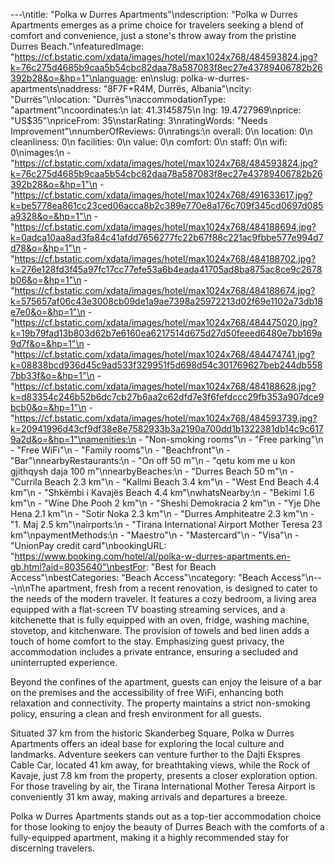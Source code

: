 ---\ntitle: "Polka w Durres Apartments"\ndescription: "Polka w Durres Apartments emerges as a prime choice for travelers seeking a blend of comfort and convenience, just a stone's throw away from the pristine Durres Beach."\nfeaturedImage: "https://cf.bstatic.com/xdata/images/hotel/max1024x768/484593824.jpg?k=76c275d4685b9caa5b54cbc82daa78a587083f8ec27e43789406782b26392b28&o=&hp=1"\nlanguage: en\nslug: polka-w-durres-apartments\naddress: "8F7F+R4M, Durrës, Albania"\ncity: "Durrës"\nlocation: "Durrës"\naccommodationType: "apartment"\ncoordinates:\n  lat: 41.3145875\n  lng: 19.4727969\nprice: "US$35"\npriceFrom: 35\nstarRating: 3\nratingWords: "Needs Improvement"\nnumberOfReviews: 0\nratings:\n  overall: 0\n  location: 0\n  cleanliness: 0\n  facilities: 0\n  value: 0\n  comfort: 0\n  staff: 0\n  wifi: 0\nimages:\n  - "https://cf.bstatic.com/xdata/images/hotel/max1024x768/484593824.jpg?k=76c275d4685b9caa5b54cbc82daa78a587083f8ec27e43789406782b26392b28&o=&hp=1"\n  - "https://cf.bstatic.com/xdata/images/hotel/max1024x768/491633617.jpg?k=be5778ea861cc23ced06acca8b2c389e770e8a176c709f345cd0697d085a9328&o=&hp=1"\n  - "https://cf.bstatic.com/xdata/images/hotel/max1024x768/484188694.jpg?k=0adca10aa8ad3fa84c41afdd7656277fc22b67f88c221ac9fbbe577e994d7d78&o=&hp=1"\n  - "https://cf.bstatic.com/xdata/images/hotel/max1024x768/484188702.jpg?k=276e128fd3f45a97fc17cc77efe53a6b4eada41705ad8ba875ac8ce9c2678b06&o=&hp=1"\n  - "https://cf.bstatic.com/xdata/images/hotel/max1024x768/484188674.jpg?k=575657af06c43e3008cb09de1a9ae7398a25972213d02f69e1102a73db18e7e0&o=&hp=1"\n  - "https://cf.bstatic.com/xdata/images/hotel/max1024x768/484475020.jpg?k=19b79fad13b803d62b7e6160ea6217514d675d27d50feeed6480e7bb169a9d7f&o=&hp=1"\n  - "https://cf.bstatic.com/xdata/images/hotel/max1024x768/484474741.jpg?k=08838bcd936d45c9ad533f329951f5d698d54c301769627beb244db5587bb33f&o=&hp=1"\n  - "https://cf.bstatic.com/xdata/images/hotel/max1024x768/484188628.jpg?k=d83354c246b52b6dc7cb27b6aa2c62dfd7e3f6fefdccc29fb353a907dce9bcb0&o=&hp=1"\n  - "https://cf.bstatic.com/xdata/images/hotel/max1024x768/484593739.jpg?k=20941996d43cf9df38e8e7582933b3a2190a700dd1b1322381db14c9c6179a2d&o=&hp=1"\namenities:\n  - "Non-smoking rooms"\n  - "Free parking"\n  - "Free WiFi"\n  - "Family rooms"\n  - "Beachfront"\n  - "Bar"\nnearbyRestaurants:\n  - "On off 50 m"\n  - "qetu kom me u kon gjithqysh daja 100 m"\nnearbyBeaches:\n  - "Durres Beach 50 m"\n  - "Currila Beach 2.3 km"\n  - "Kallmi Beach 3.4 km"\n  - "West End Beach 4.4 km"\n  - "Shkëmbi i Kavajës Beach 4.4 km"\nwhatsNearby:\n  - "Bekimi 1.6 km"\n  - "Wine Dhe Pooh 2 km"\n  - "Sheshi Demokracia 2 km"\n  - "Yje Dhe Hena 2.1 km"\n  - "Sotir Noka 2.3 km"\n  - "Durres Amphiteatre 2.3 km"\n  - "1. Maj 2.5 km"\nairports:\n  - "Tirana International Airport Mother Teresa 23 km"\npaymentMethods:\n  - "Maestro"\n  - "Mastercard"\n  - "Visa"\n  - "UnionPay credit card"\nbookingURL: "https://www.booking.com/hotel/al/polka-w-durres-apartments.en-gb.html?aid=8035640"\nbestFor: "Best for Beach Access"\nbestCategories: "Beach Access"\ncategory: "Beach Access"\n---\n\nThe apartment, fresh from a recent renovation, is designed to cater to the needs of the modern traveler. It features a cozy bedroom, a living area equipped with a flat-screen TV boasting streaming services, and a kitchenette that is fully equipped with an oven, fridge, washing machine, stovetop, and kitchenware. The provision of towels and bed linen adds a touch of home comfort to the stay. Emphasizing guest privacy, the accommodation includes a private entrance, ensuring a secluded and uninterrupted experience.

Beyond the confines of the apartment, guests can enjoy the leisure of a bar on the premises and the accessibility of free WiFi, enhancing both relaxation and connectivity. The property maintains a strict non-smoking policy, ensuring a clean and fresh environment for all guests.

Situated 37 km from the historic Skanderbeg Square, Polka w Durres Apartments offers an ideal base for exploring the local culture and landmarks. Adventure seekers can venture further to the Dajti Ekspres Cable Car, located 41 km away, for breathtaking views, while the Rock of Kavaje, just 7.8 km from the property, presents a closer exploration option. For those traveling by air, the Tirana International Mother Teresa Airport is conveniently 31 km away, making arrivals and departures a breeze.

Polka w Durres Apartments stands out as a top-tier accommodation choice for those looking to enjoy the beauty of Durres Beach with the comforts of a fully-equipped apartment, making it a highly recommended stay for discerning travelers.